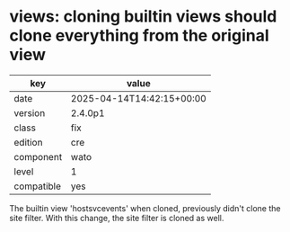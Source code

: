 [//]: # (werk v2)
# views: cloning builtin views should clone everything from the original view

key        | value
---------- | ---
date       | 2025-04-14T14:42:15+00:00
version    | 2.4.0p1
class      | fix
edition    | cre
component  | wato
level      | 1
compatible | yes

The builtin view 'hostsvcevents' when cloned, previously didn't clone the site
filter. With this change, the site filter is cloned as well.


